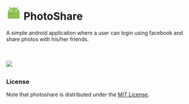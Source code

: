 # <img src="https://raw.githubusercontent.com/RatulGhosh/PhotoShare/master/app/src/main/res/mipmap-xxhdpi/ic_launcher.png" width="40" /> PhotoShare

A simple android application where a user can login using facebook and share photos with his/her friends.

# <img src="https://img.shields.io/badge/license-MIT-blue.svg?style=flat" width="80" />


### License

Note that photoshare is distributed under the [MIT License](http://opensource.org/licenses/MIT).
